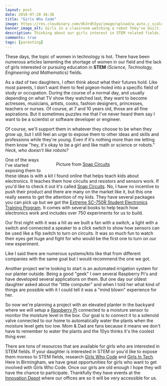 ```yaml
---
layout: post
date: 2016-07-28 16:36
title: "Girls Who Code"
image: https://res.cloudinary.com/dk3rdh3yo/image/upload/w_auto,c_scale/66d4554a-544d-11e6-82d7-ced84abd4123_afjjdd.jpg
banner_image_alt: Girls in a classroom watching a robot they've built.
description: Thinking about our girls interest in STEM related fields.
comments: true
tags: [parenting]
---
```


These days, the topic of women in technology is hot.  There have been numerous articles lamenting the shortage of women in our field and the lack of girls interested or pursuing education in **STEM** *(Science, Technology, Engineering and Mathematics)* fields.

<!--more-->

As a dad of two daughters, I often think about what their futures hold.  Like most parents, I don’t want them to feel pigeon-holed into a specific field of study or occupation.  During the course of a normal day, and usually depending on what TV show they watched last, they want to become actresses, musicians, artists, cooks, fashion designers, princesses, teachers or nurses.  Of course, at 7 and 10 years old, those are all fine aspirations.  But it sometimes puzzles me that I've never heard them say I want to be a scientist or software developer or engineer.

Of course, we'll support them in whatever they choose to be when they grow up, but I still feel an urge to expose them to other ideas and skills and professions while they're young.  Even if it's nothing more than me letting them know "hey, it's okay to be a girl and like math or science or robots."  *Heck, who doesn't like robots?*

<figure style="width:300px;float:right;">
    <img data-src="https://res.cloudinary.com/dk3rdh3yo/image/upload/w_auto,c_scale/439e9ce2-544e-11e6-9497-8f6883536914_f8rjzk.jpg"
    class="cld-responsive lazyload" />
    <figcaption>Picture from <a href="http://www.snapcircuits.net/" target="_blank">Snap Circuits</a></figcaption>
</figure>

One of the ways I've started exposing them to these ideas is with a kit I found online that helps teach kids about electronics.  It teaches them how circuits and resistors and sensors work.  If you'd like to check it out it's called <a href="http://www.snapcircuits.net/" target="_blank">Snap Circuits</a>.  No, I have no incentive to push their product and there are many on the market like it, but this one really seems to get the attention of my kids.   They have several packages you can pick up but we got the <a href="https://www.amazon.com/gp/product/B000IXMP6Q/ref=oh_aui_detailpage_o01_s00?ie=UTF8&psc=1" target="_blank">Extreme SC-750R Student Electronics Training Program</a>.  It comes with several books to help teach how electronics work and includes over 750 experiments for us to build.

Our first night with it was a hit as we built a fan with a switch, a light with a switch and connected a speaker to a click switch to show how sensors can be used like a flip switch to turn on circuits.  It was so much fun to watch their eyes get huge and fight for who would be the first one to turn on our new experiment.

Like I said there are numerous systems/kits like that from different companies with the same goal but I would recommend the one we got.

Another project we're looking to start is an automated irrigation system for our planter outside.  Being a good "geek" I own several Raspberry Pi's and have developed several applications on them.  But one day our oldest daughter asked about the "little computer" and when I told her what kind of things are possible with it I could tell it was a "mind blown" experience for her.

So now we're planning a project with an elevated planter in the backyard where we will setup a <a href="https://www.raspberrypi.org/" target="_blank">Raspberry Pi</a> connected to a moisture sensor to monitor the moisture level in the box.  Our goal is to connect it to a solenoid valve connected to our home to automatically water the plants when the moisture level gets too low.  Mom & Dad are fans because it means we don't have to remember to water the plants and the 10yo thinks it's the coolest thing ever.

There are tons of resources that are available for girls who are interested in STEM fields.  If your daughter is interested in STEM or you'd like to expose them moreso to STEM fields, research <a href="https://girlswhocode.com/" target="_blank">Girls Who Code</a> and <a href="http://girlsintech.org/" target="_blank">Girls In Tech</a>.  Here in Birmingham, we have great opportunities for girls who want to get involved with Girls Who Code.  Once our girls are old enough I hope they will have the chance to participate.  Thankfully they have events at the <a href="http://innovationdepot.org/" target="_blank">Innovation Depot</a> where our offices are so it will be very accessible for us.
